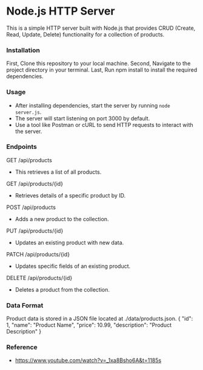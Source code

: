 # Node.js HTTP Server
This is a simple HTTP server built with Node.js that provides CRUD (Create, Read, Update, Delete) functionality for a collection of products.

### Installation
First, Clone this repository to your local machine.
Second, Navigate to the project directory in your terminal.
Last, Run npm install to install the required dependencies.
### Usage
- After installing dependencies, start the server by running `node server.js`.
- The server will start listening on port 3000 by default. 
- Use a tool like Postman or cURL to send HTTP requests to interact with the server.

### Endpoints
GET /api/products
- This retrieves a list of all products.

GET /api/products/{id}
- Retrieves details of a specific product by ID.
  
POST /api/products
- Adds a new product to the collection.
  
PUT /api/products/{id}
- Updates an existing product with new data.
  
PATCH /api/products/{id}
- Updates specific fields of an existing product.
  
DELETE /api/products/{id}
- Deletes a product from the collection.

### Data Format
Product data is stored in a JSON file located at ./data/products.json. 
    {
      "id": 1,
      "name": "Product Name",
      "price": 10.99,
      "description": "Product Description"
    }

    
### Reference 
- https://www.youtube.com/watch?v=_1xa8Bsho6A&t=1185s
